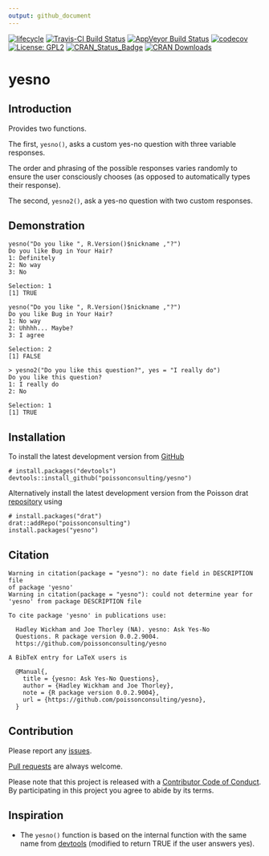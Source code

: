```yaml
---
output: github_document
---
```


<!-- README.md is generated from README.Rmd. Please edit that file -->



[![lifecycle](https://img.shields.io/badge/lifecycle-stable-brightgreen.svg)](https://www.tidyverse.org/lifecycle/#stable)
[![Travis-CI Build Status](https://travis-ci.org/poissonconsulting/yesno.svg?branch=master)](https://travis-ci.org/poissonconsulting/yesno)
[![AppVeyor Build Status](https://ci.appveyor.com/api/projects/status/github/poissonconsulting/yesno?branch=master&svg=true)](https://ci.appveyor.com/project/poissonconsulting/yesno)
[![codecov](https://codecov.io/gh/poissonconsulting/yesno/branch/master/graph/badge.svg)](https://codecov.io/gh/poissonconsulting/yesno)
[![License: GPL2](https://img.shields.io/badge/License-GPL2-blue.svg)](https://www.gnu.org/licenses/old-licenses/gpl-2.0.en.html)
[![CRAN_Status_Badge](http://www.r-pkg.org/badges/version/yesno)](https://cran.r-project.org/package=yesno)
[![CRAN Downloads](http://cranlogs.r-pkg.org/badges/grand-total/yesno)](https://cran.r-project.org/package=yesno)

# yesno

## Introduction

Provides two functions. 

The first, `yesno()`, asks a custom yes-no question with three variable responses.

The order and phrasing of the possible responses varies randomly to ensure the user consciously chooses (as opposed to automatically types their response).

The second, `yesno2()`, ask a yes-no question with two custom responses.

## Demonstration

```
yesno("Do you like ", R.Version()$nickname ,"?")
Do you like Bug in Your Hair?
1: Definitely
2: No way
3: No

Selection: 1
[1] TRUE

yesno("Do you like ", R.Version()$nickname ,"?")
Do you like Bug in Your Hair?
1: No way
2: Uhhhh... Maybe?
3: I agree

Selection: 2
[1] FALSE

> yesno2("Do you like this question?", yes = "I really do")
Do you like this question?
1: I really do
2: No

Selection: 1
[1] TRUE
```

## Installation

To install the latest development version from [GitHub](https://github.com/poissonconsulting/yesno)
```
# install.packages("devtools")
devtools::install_github("poissonconsulting/yesno")
```

Alternatively install the latest development version from the Poisson drat [repository](https://github.com/poissonconsulting/drat) using
```
# install.packages("drat")
drat::addRepo("poissonconsulting")
install.packages("yesno")
```

## Citation


```
Warning in citation(package = "yesno"): no date field in DESCRIPTION file
of package 'yesno'
Warning in citation(package = "yesno"): could not determine year for
'yesno' from package DESCRIPTION file

To cite package 'yesno' in publications use:

  Hadley Wickham and Joe Thorley (NA). yesno: Ask Yes-No
  Questions. R package version 0.0.2.9004.
  https://github.com/poissonconsulting/yesno

A BibTeX entry for LaTeX users is

  @Manual{,
    title = {yesno: Ask Yes-No Questions},
    author = {Hadley Wickham and Joe Thorley},
    note = {R package version 0.0.2.9004},
    url = {https://github.com/poissonconsulting/yesno},
  }
```

## Contribution

Please report any [issues](https://github.com/poissonconsulting/yesno/issues).

[Pull requests](https://github.com/poissonconsulting/yesno/pulls) are always welcome.

Please note that this project is released with a [Contributor Code of Conduct](CONDUCT.md). 
By participating in this project you agree to abide by its terms.

## Inspiration

- The `yesno()` function is based on the internal function with the same name from [devtools](https://github.com/hadley/devtools) (modified to return TRUE if the user answers yes).

